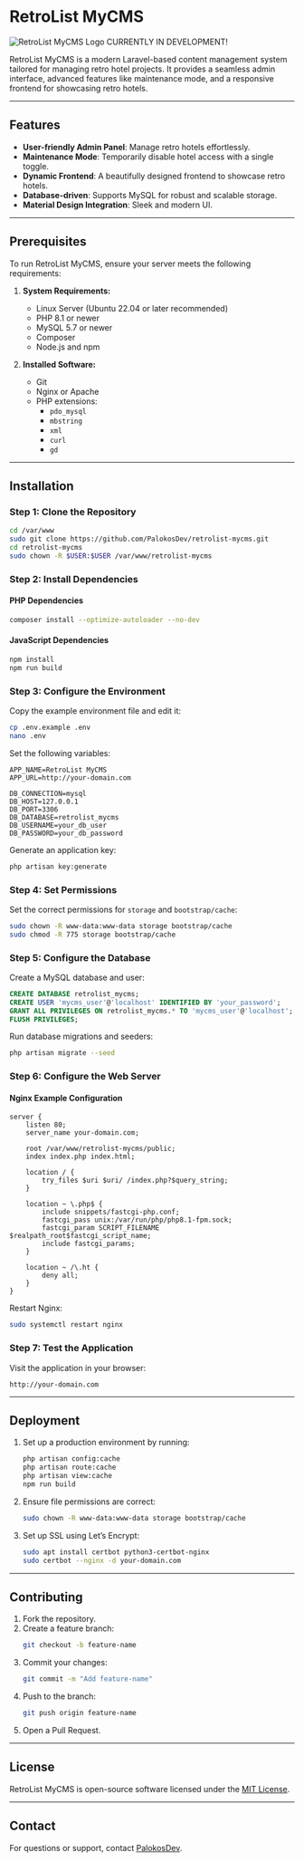 
# RetroList MyCMS

![RetroList MyCMS Logo](https://habbofont.net/font/paradise/retroliste.gif) 
CURRENTLY IN DEVELOPMENT!

RetroList MyCMS is a modern Laravel-based content management system tailored for managing retro hotel projects. It provides a seamless admin interface, advanced features like maintenance mode, and a responsive frontend for showcasing retro hotels.

---

## Features

- **User-friendly Admin Panel**: Manage retro hotels effortlessly.
- **Maintenance Mode**: Temporarily disable hotel access with a single toggle.
- **Dynamic Frontend**: A beautifully designed frontend to showcase retro hotels.
- **Database-driven**: Supports MySQL for robust and scalable storage.
- **Material Design Integration**: Sleek and modern UI.

---

## Prerequisites

To run RetroList MyCMS, ensure your server meets the following requirements:

1. **System Requirements:**
   - Linux Server (Ubuntu 22.04 or later recommended)
   - PHP 8.1 or newer
   - MySQL 5.7 or newer
   - Composer
   - Node.js and npm

2. **Installed Software:**
   - Git
   - Nginx or Apache
   - PHP extensions:
     - `pdo_mysql`
     - `mbstring`
     - `xml`
     - `curl`
     - `gd`

---

## Installation

### Step 1: Clone the Repository

```bash
cd /var/www
sudo git clone https://github.com/PalokosDev/retrolist-mycms.git
cd retrolist-mycms
sudo chown -R $USER:$USER /var/www/retrolist-mycms
```

### Step 2: Install Dependencies

#### PHP Dependencies
```bash
composer install --optimize-autoloader --no-dev
```

#### JavaScript Dependencies
```bash
npm install
npm run build
```

### Step 3: Configure the Environment

Copy the example environment file and edit it:

```bash
cp .env.example .env
nano .env
```

Set the following variables:

```env
APP_NAME=RetroList MyCMS
APP_URL=http://your-domain.com

DB_CONNECTION=mysql
DB_HOST=127.0.0.1
DB_PORT=3306
DB_DATABASE=retrolist_mycms
DB_USERNAME=your_db_user
DB_PASSWORD=your_db_password
```

Generate an application key:
```bash
php artisan key:generate
```

### Step 4: Set Permissions

Set the correct permissions for `storage` and `bootstrap/cache`:

```bash
sudo chown -R www-data:www-data storage bootstrap/cache
sudo chmod -R 775 storage bootstrap/cache
```

### Step 5: Configure the Database

Create a MySQL database and user:

```sql
CREATE DATABASE retrolist_mycms;
CREATE USER 'mycms_user'@'localhost' IDENTIFIED BY 'your_password';
GRANT ALL PRIVILEGES ON retrolist_mycms.* TO 'mycms_user'@'localhost';
FLUSH PRIVILEGES;
```

Run database migrations and seeders:

```bash
php artisan migrate --seed
```

### Step 6: Configure the Web Server

#### Nginx Example Configuration

```nginx
server {
    listen 80;
    server_name your-domain.com;

    root /var/www/retrolist-mycms/public;
    index index.php index.html;

    location / {
        try_files $uri $uri/ /index.php?$query_string;
    }

    location ~ \.php$ {
        include snippets/fastcgi-php.conf;
        fastcgi_pass unix:/var/run/php/php8.1-fpm.sock;
        fastcgi_param SCRIPT_FILENAME $realpath_root$fastcgi_script_name;
        include fastcgi_params;
    }

    location ~ /\.ht {
        deny all;
    }
}
```

Restart Nginx:
```bash
sudo systemctl restart nginx
```

### Step 7: Test the Application

Visit the application in your browser:
```
http://your-domain.com
```

---

## Deployment

1. Set up a production environment by running:
   ```bash
   php artisan config:cache
   php artisan route:cache
   php artisan view:cache
   npm run build
   ```

2. Ensure file permissions are correct:
   ```bash
   sudo chown -R www-data:www-data storage bootstrap/cache
   ```

3. Set up SSL using Let’s Encrypt:
   ```bash
   sudo apt install certbot python3-certbot-nginx
   sudo certbot --nginx -d your-domain.com
   ```

---

## Contributing

1. Fork the repository.
2. Create a feature branch:
   ```bash
   git checkout -b feature-name
   ```
3. Commit your changes:
   ```bash
   git commit -m "Add feature-name"
   ```
4. Push to the branch:
   ```bash
   git push origin feature-name
   ```
5. Open a Pull Request.

---

## License

RetroList MyCMS is open-source software licensed under the [MIT License](LICENSE).

---

## Contact

For questions or support, contact [PalokosDev](https://github.com/PalokosDev).
